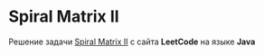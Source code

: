 # Spiral Matrix II
Решение задачи [Spiral Matrix II](https://leetcode.com/problems/spiral-matrix-ii/) c сайта **LeetCode** на языке **Java**